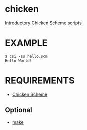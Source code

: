 # chicken

Introductory Chicken Scheme scripts

# EXAMPLE

```
$ csi -ss hello.scm
Hello World!
```

# REQUIREMENTS

* [Chicken Scheme](https://www.call-cc.org)

## Optional

* [make](https://www.gnu.org/software/make/)
